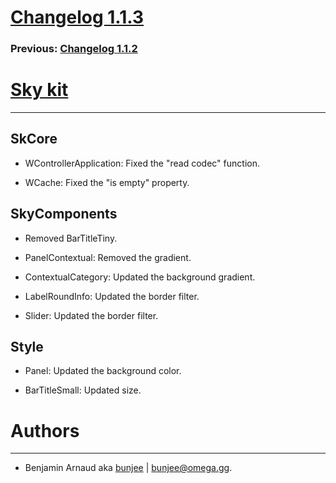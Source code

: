 # [Changelog 1.1.3](http://omega.gg/Sky/changes/1.1.3.html)

### Previous: [Changelog 1.1.2](1.1.2.html)

# [Sky kit](http://omega.gg/Sky)
---

## SkCore

- WControllerApplication: Fixed the "read codec" function.

- WCache: Fixed the "is empty" property.


## SkyComponents

- Removed BarTitleTiny.

- PanelContextual: Removed the gradient.

- ContextualCategory: Updated the background gradient.

- LabelRoundInfo: Updated the border filter.

- Slider: Updated the border filter.


## Style

- Panel: Updated the background color.

- BarTitleSmall: Updated size.


# Authors
---

- Benjamin Arnaud aka [bunjee](http://bunjee.me) | <bunjee@omega.gg>.
